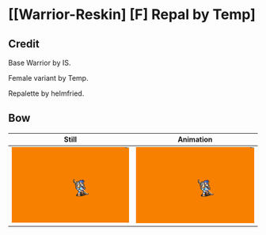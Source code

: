 # [\[Warrior-Reskin\] \[F\] Repal by Temp]

## Credit

Base Warrior by IS.

Female variant by Temp.

Repalette by helmfried.

## Bow

| Still | Animation |
| :---: | :-------: |
| ![Bow still](./Bow_000.png) | ![Bow animation](./Bow.gif) |
